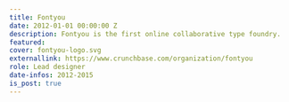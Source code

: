 ```yaml
---
title: Fontyou
date: 2012-01-01 00:00:00 Z
description: Fontyou is the first online collaborative type foundry.
featured: 
cover: fontyou-logo.svg
externallink: https://www.crunchbase.com/organization/fontyou
role: Lead designer
date-infos: 2012-2015
is_post: true
---
```



